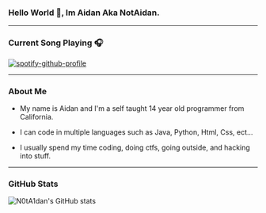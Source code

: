 ### Hello World 👋, Im Aidan Aka NotAidan.

---

### Current Song Playing 🎧

[![spotify-github-profile](https://spotify-github-profile.vercel.app/api/view?uid=dv50lpdjrcb0zn4paj4bu8c8c&cover_image=true&theme=novatorem)](hhttps://open.spotify.com/user/dv50lpdjrcb0zn4paj4bu8c8c)

---
### About Me

- My name is Aidan and I'm a self taught 14 year old programmer from California.

- I can code in multiple languages such as Java, Python, Html, Css, ect...

- I usually spend my time coding, doing ctfs, going outside, and hacking into stuff.


---

### GitHub Stats

![N0tA1dan's GitHub stats](https://github-readme-stats.vercel.app/api?username=N0tA1dan&show_icons=true&theme=dark)
